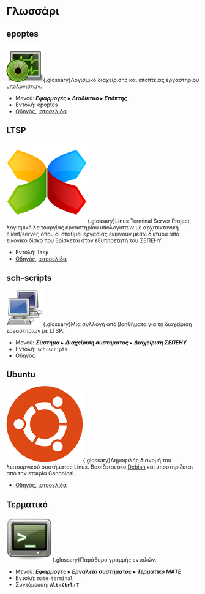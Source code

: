 # Γλωσσάρι

## epoptes

![](../images/epoptes.svg){.glossary}Λογισμικό διαχείρισης και εποπτείας
εργαστηρίου υπολογιστών.

- Μενού: ***Εφαρμογές*** ▸ ***Διαδίκτυο*** ▸ ***Επόπτης***
- Εντολή: epoptes
- [Οδηγός](../epoptes/index.md), [ιστοσελίδα](https://epoptes.org)

## LTSP

![](../images/ltsp.png){.glossary}Linux Terminal Server Project, λογισμικό
λειτουργίας εργαστηρίου υπολογιστών με αρχιτεκτονική client/server, όπου οι
σταθμοί εργασίας εκκινούν μέσω δικτύου από εικονικό δίσκο που βρίσκεται στον
εξυπηρετητή του ΣΕΠΕΗΥ.

- Εντολή: `ltsp`
- [Οδηγός](../ltsp/index.md), [ιστοσελίδα](https://ltsp.org)

## sch-scripts

![](../images/sch-scripts.svg){.glossary}Μια συλλογή από βοηθήματα για τη
διαχείριση εργαστηρίων με LTSP.

- Μενού: ***Σύστημα*** ▸ ***Διαχείριση συστήματος*** ▸ ***Διαχείριση ΣΕΠΕΗΥ***
- Εντολή: `sch-scripts`
- [Οδηγός](../ltsp/index.md)

## Ubuntu

![](../images/ubuntu.png){.glossary}Δημοφιλής διανομή του λειτουργικού
συστήματος Linux. Βασίζεται στο [Debian](https://www.debian.org/) και
υποστηρίζεται από την εταιρία Canonical.

- [Οδηγός](../ubuntu/index.md), [ιστοσελίδα](https://ubuntu.com)

## Τερματικό

![](../images/terminal.png){.glossary}Παράθυρο γραμμής εντολών.

- Μενού: ***Εφαρμογές*** ▸ ***Εργαλεία συστήματος*** ▸ ***Τερματικό MATE***
- Εντολή: `mate-terminal`
- Συντόμευση: **`Alt`**+**`Ctrl`**+**`T`**
